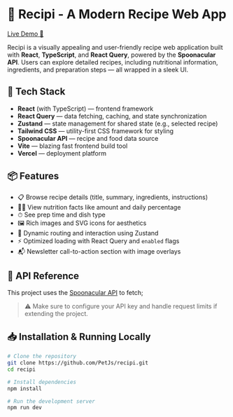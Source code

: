 # 🥗 Recipi - A Modern Recipe Web App

[Live Demo 🚀](https://recipi-puce.vercel.app/)

Recipi is a visually appealing and user-friendly recipe web application built with **React**, **TypeScript**, and **React Query**, powered by the **Spoonacular API**. Users can explore detailed recipes, including nutritional information, ingredients, and preparation steps — all wrapped in a sleek UI.

## 🔧 Tech Stack

- **React** (with TypeScript) — frontend framework
- **React Query** — data fetching, caching, and state synchronization
- **Zustand** — state management for shared state (e.g., selected recipe)
- **Tailwind CSS** — utility-first CSS framework for styling
- **Spoonacular API** — recipe and food data source
- **Vite** — blazing fast frontend build tool
- **Vercel** — deployment platform

## 📦 Features

- 📋 Browse recipe details (title, summary, ingredients, instructions)
- 🧑‍🍳 View nutrition facts like amount and daily percentage
- ⏱ See prep time and dish type
- 🖼 Rich images and SVG icons for aesthetics
- 🔎 Dynamic routing and interaction using Zustand
- ⚡ Optimized loading with React Query and `enabled` flags
- 📬 Newsletter call-to-action section with image overlays

## 🔌 API Reference

This project uses the [Spoonacular API](https://spoonacular.com/food-api) to fetch;
> ⚠️ Make sure to configure your API key and handle request limits if extending the project.


## 📥 Installation & Running Locally

```bash
# Clone the repository
git clone https://github.com/PetJs/recipi.git
cd recipi

# Install dependencies
npm install

# Run the development server
npm run dev


